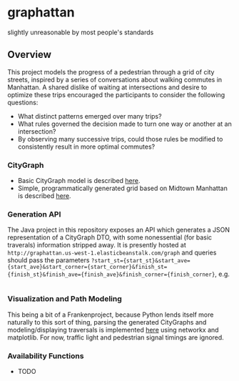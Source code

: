 # graphattan
slightly unreasonable by most people's standards

## Overview
This project models the progress of a pedestrian through a grid of city streets, inspired by a series of conversations
about walking commutes in Manhattan. A shared dislike of waiting at intersections and desire to optimize these trips encouraged the participants to consider the following questions:
- What distinct patterns emerged over many trips?
- What rules governed the decision made to turn one way or another at an intersection?
- By observing many successive trips, could those rules be modified to consistently result in more optimal commutes?

### CityGraph
- Basic CityGraph model is described [here](https://github.com/erchiggins/graphattan/wiki/CityGraph).
- Simple, programmatically generated grid based on Midtown Manhattan is described [here](https://github.com/erchiggins/graphattan/wiki/MidtownGraphBuilder).

### Generation API
The Java project in this repository exposes an API which generates a JSON representation of a CityGraph DTO, with some nonessential (for basic traverals) information stripped away. It is presently hosted at `http://graphattan.us-west-1.elasticbeanstalk.com/graph` and queries should pass the parameters `?start_st={start_st}&start_ave={start_ave}&start_corner={start_corner}&finish_st={finish_st}&finish_ave={finish_ave}&finish_corner={finish_corner}`, e.g. 
```graphattan.us-west-1.elasticbeanstalk.com/graph?start_st=49&start_ave=1&start_corner=NE&finish_st=53&finish_ave=3&finish_corner=NE
```

### Visualization and Path Modeling
This being a bit of a Frankenproject, because Python lends itself more naturally to this sort of thing, parsing the generated CityGraphs and modeling/displaying traversals is implemented [here]() using networkx and matplotlib. For now, traffic light and pedestrian signal timings are ignored.

### Availability Functions
- TODO
